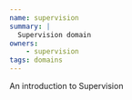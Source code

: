 ```yaml
---
name: supervision
summary: |
  Supervision domain
owners:
    - supervision
tags: domains
---
```


An introduction to Supervision

